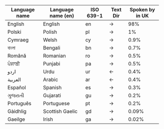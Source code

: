 | Language name         | Language name (en) | ISO 639-1 | Text Dir | Spoken by in UK |
|-----------------------|----------------------------|---------------|----------------|------------------------------|
| English               | English                    | en            | →              | 98%                          |
| Polski                | Polish                     | pl            | →              | 1%                           |
| Cymraeg               | Welsh                      | cy            | →              | 0.9%                         |
| বাংলা                 | Bengali                    | bn            | →              | 0.7%                         |
| Română                | Romanian                   | ro            | →              | 0.5%                         |
| ਪੰਜਾਬੀ                | Punjabi                    | pa            | →              | 0.5%                         |
| اردو                  | Urdu                       | ur            | ←              | 0.4%                         |
| العربية               | Arabic                     | ar            | ←              | 0.4%                         |
| Español               | Spanish                    | es            | →              | 0.3%                         |
| ગુજરાતી               | Gujarati                   | gu            | →              | 0.2%                         |
| Português             | Portuguese                 | pt            | →              | 0.2%                         |
| Gàidhlig              | Scottish Gaelic            | gd            | →              | 0.09%                        |
| Gaeilge               | Irish                      | ga            | →              | 0.02%                        |
